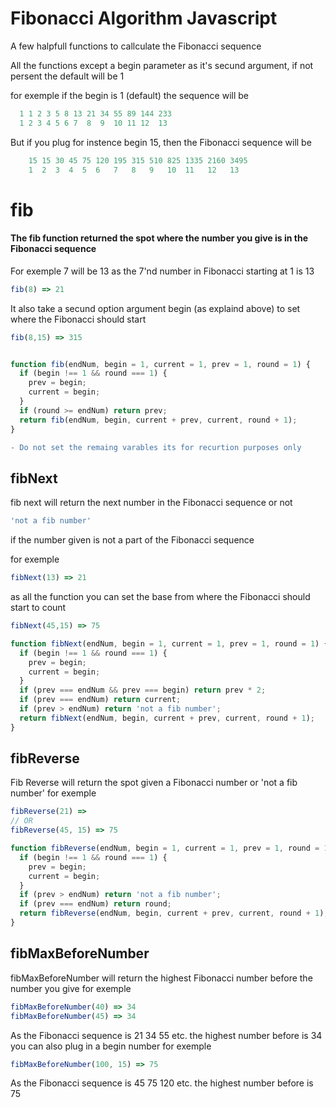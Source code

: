 

# Fibonacci Algorithm Javascript

A few halpfull functions to callculate the Fibonacci sequence 

All the functions except a begin parameter as it's secund argument, if not persent the default will be 1



for exemple if the begin is 1 (default) the sequence will be 

```javascript 
  1 1 2 3 5 8 13 21 34 55 89 144 233
  1 2 3 4 5 6 7  8  9  10 11 12  13
  ```
  
  But if you plug for instence begin 15, then the Fibonacci sequence will be
```javascript
    15 15 30 45 75 120 195 315 510 825 1335 2160 3495
    1  2  3  4  5  6   7   8   9   10  11   12   13
```

# fib 
#### The fib function returned  the spot where the number you give is in the Fibonacci sequence
For exemple 7 will be 13 as the 7'nd number in Fibonacci starting at 1 is 13  

```javascript
fib(8) => 21
```

It also take a secund option argument begin (as explaind above) to set where the Fibonacci should start

```javascript
fib(8,15) => 315
```

```javascript

function fib(endNum, begin = 1, current = 1, prev = 1, round = 1) {
  if (begin !== 1 && round === 1) {
    prev = begin;
    current = begin;
  }
  if (round >= endNum) return prev;
  return fib(endNum, begin, current + prev, current, round + 1);
}
```
```diff
- Do not set the remaing varables its for recurtion purposes only 
```


## fibNext

fib next will return the next number in the Fibonacci sequence or not 
```javascript 
'not a fib number'
```
if the number given is not a part of the Fibonacci sequence

for exemple 
```javascript 
fibNext(13) => 21
```
as all the function you can set the base from where the Fibonacci should start to count 

```javascript 
fibNext(45,15) => 75
```
```javascript
function fibNext(endNum, begin = 1, current = 1, prev = 1, round = 1) {
  if (begin !== 1 && round === 1) {
    prev = begin;
    current = begin;
  }
  if (prev === endNum && prev === begin) return prev * 2;
  if (prev === endNum) return current;
  if (prev > endNum) return 'not a fib number';
  return fibNext(endNum, begin, current + prev, current, round + 1);
}
```

## fibReverse 

Fib Reverse will return the spot given a Fibonacci number or 'not a fib number'
for exemple
```javascript 
fibReverse(21) => 
// OR
fibReverse(45, 15) => 75
```
```javascript
function fibReverse(endNum, begin = 1, current = 1, prev = 1, round = 1) {
  if (begin !== 1 && round === 1) {
    prev = begin;
    current = begin;
  }
  if (prev > endNum) return 'not a fib number';
  if (prev === endNum) return round;
  return fibReverse(endNum, begin, current + prev, current, round + 1);
}
```

## fibMaxBeforeNumber
fibMaxBeforeNumber will return the highest Fibonacci number before the number you give
for exemple 
```javascript 
fibMaxBeforeNumber(40) => 34
fibMaxBeforeNumber(45) => 34 
```
As the Fibonacci sequence is 21 34 55 etc. the highest number before is 34 
you can also plug in a begin number 
for exemple 
```javascript 
fibMaxBeforeNumber(100, 15) => 75
```
As the Fibonacci sequence is 45 75 120 etc. the highest number before is 75
 
